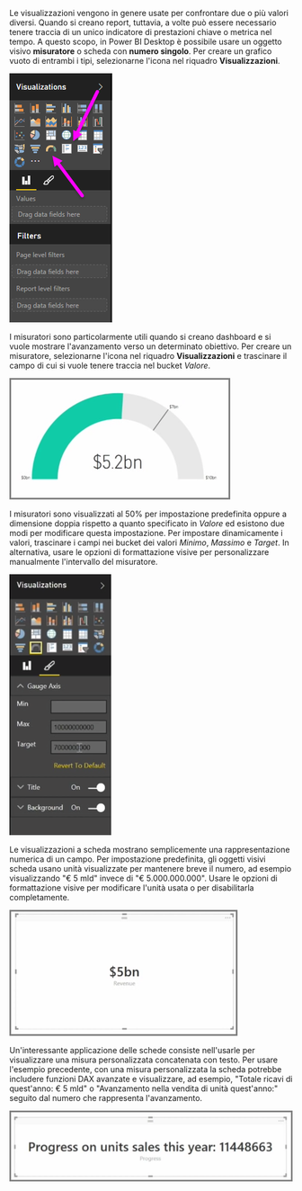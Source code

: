 Le visualizzazioni vengono in genere usate per confrontare due o più valori diversi. Quando si creano report, tuttavia, a volte può essere necessario tenere traccia di un unico indicatore di prestazioni chiave o metrica nel tempo. A questo scopo, in Power BI Desktop è possibile usare un oggetto visivo **misuratore** o scheda con **numero singolo**. Per creare un grafico vuoto di entrambi i tipi, selezionarne l'icona nel riquadro **Visualizzazioni**.

![](media/3-9-create-gauges-cards/3-9_1.png)

I misuratori sono particolarmente utili quando si creano dashboard e si vuole mostrare l'avanzamento verso un determinato obiettivo. Per creare un misuratore, selezionarne l'icona nel riquadro **Visualizzazioni** e trascinare il campo di cui si vuole tenere traccia nel bucket *Valore*.

![](media/3-9-create-gauges-cards/3-9_1a.png)

I misuratori sono visualizzati al 50% per impostazione predefinita oppure a dimensione doppia rispetto a quanto specificato in *Valore* ed esistono due modi per modificare questa impostazione. Per impostare dinamicamente i valori, trascinare i campi nei bucket dei valori *Minimo*, *Massimo* e *Target*. In alternativa, usare le opzioni di formattazione visive per personalizzare manualmente l'intervallo del misuratore.

![](media/3-9-create-gauges-cards/3-9_2.png)

Le visualizzazioni a scheda mostrano semplicemente una rappresentazione numerica di un campo. Per impostazione predefinita, gli oggetti visivi scheda usano unità visualizzate per mantenere breve il numero, ad esempio visualizzando "€ 5 mld" invece di "€ 5.000.000.000". Usare le opzioni di formattazione visive per modificare l'unità usata o per disabilitarla completamente.

![](media/3-9-create-gauges-cards/3-9_3.png)

Un'interessante applicazione delle schede consiste nell'usarle per visualizzare una misura personalizzata concatenata con testo. Per usare l'esempio precedente, con una misura personalizzata la scheda potrebbe includere funzioni DAX avanzate e visualizzare, ad esempio, "Totale ricavi di quest'anno: € 5 mld" o "Avanzamento nella vendita di unità quest'anno:" seguito dal numero che rappresenta l'avanzamento.

![](media/3-9-create-gauges-cards/3-9_4.png)

